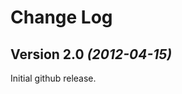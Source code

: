 Change Log
===============================================================================

Version 2.0 *(2012-04-15)*
----------------------------
Initial github release.
